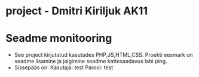 # project - Dmitri Kiriljuk AK11
# Seadme monitooring
* See project kirjutatud kasutades PHP,JS,HTML,CSS.
Proekti eesmark on seadme lisamine ja jalgimine seadme kattesaadavus labi ping.
* Sissepääs on:
    Kasutaja: test
    Parool: test
